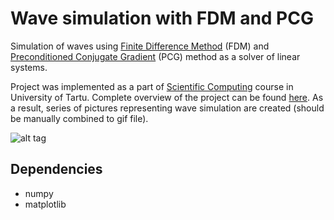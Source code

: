 # Wave simulation with FDM and PCG
Simulation of waves using [Finite Difference Method](https://en.wikipedia.org/wiki/Finite_difference_method) (FDM) and [Preconditioned Conjugate Gradient](https://en.wikipedia.org/wiki/Conjugate_gradient_method) (PCG) method as a solver of linear systems.

Project was implemented as a part of [Scientific Computing](https://courses.cs.ut.ee/2013/scicomp/fall) course in University of Tartu. Complete overview of the project can be found [here](https://courses.cs.ut.ee/MTAT.08.010/2013_fall/uploads/Main/project1.pdf). As a result, series of pictures representing wave simulation are created (should be manually combined to gif file).

![alt tag](http://s4.postimg.org/mwn7ogfz1/awesome.gif)

## Dependencies
* numpy
* matplotlib